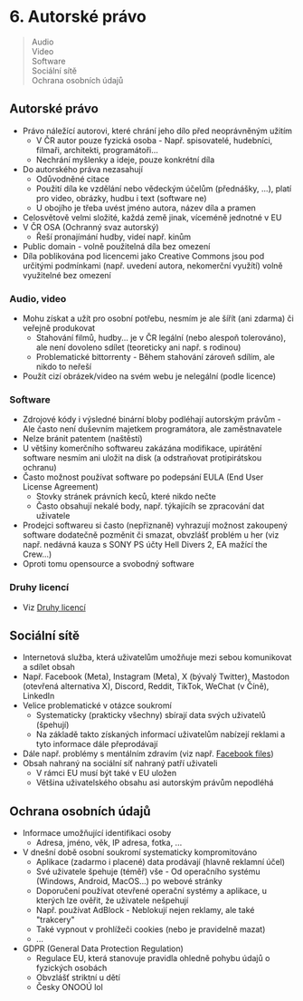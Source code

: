 # 6. Autorské právo

> Audio \
> Video \
> Software \
> Sociální sítě \
> Ochrana osobních údajů

## Autorské právo

- Právo náležící autorovi, které chrání jeho dílo před neoprávněným užitím
  - V ČR autor pouze fyzická osoba - Např. spisovatelé, hudebníci, filmaři, architekti, programátoři...
  - Nechrání myšlenky a ideje, pouze konkrétní díla
- Do autorského práva nezasahují
  - Odůvodněné citace
  - Použití díla ke vzdělání nebo vědeckým účelům (přednášky, ...), platí pro video, obrázky, hudbu i text (software ne)
  - U obojího je třeba uvést jméno autora, název díla a pramen
- Celosvětově velmi složité, každá země jinak, víceméně jednotné v EU
- V ČR OSA (Ochranný svaz autorský)
  - Řeší pronajímání hudby, videí např. kinům
- Public domain - volně použitelná díla bez omezení
- Díla poblikována pod licencemi jako Creative Commons jsou pod určitými podmínkami (např. uvedení autora, nekomerční využítí) volně využitelné bez omezení

### Audio, video

- Mohu získat a užít pro osobní potřebu, nesmím je ale šířít (ani zdarma) či veřejně produkovat
  - Stahování filmů, hudby... je v ČR legální (nebo alespoň tolerováno), ale není dovoleno sdílet (teoreticky ani např. s rodinou)
  - Problematické bittorrenty - Během stahování zároveň sdílím, ale nikdo to neřeší
- Použít cizí obrázek/video na svém webu je nelegální (podle licence)

### Software

- Zdrojové kódy i výsledné binární bloby podléhají autorským právům - Ale často není duševním majetkem programátora, ale zaměstnavatele
- Nelze bránit patentem (naštěstí)
- U většiny komerčního softwareu zakázána modifikace, upirátění software nesmím ani uložit na disk (a odstraňovat protipirátskou ochranu)
- Často možnost používat software po podepsání EULA (End User License Agreement)
  - Stovky stránek právních keců, které nikdo nečte
  - Často obsahují nekalé body, např. týkajícíh se zpracování dat uživatele
- Prodejci softwareu si často (nepřiznaně) vyhrazují možnost zakoupený software dodatečně pozměnit či smazat, obvzlášť problém u her (viz např. nedávná kauza s SONY PS účty Hell Divers 2, EA mažící the Crew...)
- Oproti tomu opensource a svobodný software

### Druhy licencí

- Viz [Druhy licencí](../2/_.md#druhy-licenc%C3%AD)

## Sociální sítě

- Internetová služba, která uživatelům umožňuje mezi sebou komunikovat a sdílet obsah
- Např. Facebook (Meta), Instagram (Meta), X (bývalý Twitter), Mastodon (otevřená alternativa X), Discord, Reddit, TikTok, WeChat (v Číně), LinkedIn
- Velice problematické v otázce soukromí
  - Systematicky (prakticky všechny) sbírají data svých uživatelů (špehují)
  - Na základě takto získaných informací uživatelům nabízejí reklami a tyto informace dále přeprodávají
- Dále např. problémy s mentálním zdravím (viz např. [Facebook files](https://www.youtube.com/watch?v=vAsgcRzvytc))
- Obsah nahraný na sociální síť nahraný patří uživateli
  - V rámci EU musí být také v EU uložen
  - Většina uživatelského obsahu asi autorským právům nepodléhá

## Ochrana osobních údajů

- Informace umožňující identifikaci osoby
  - Adresa, jméno, věk, IP adresa, fotka, ...
- V dnešní době osobní soukromí systematicky kompromitováno
  - Aplikace (zadarmo i placené) data prodávají (hlavně reklamní účel)
  - Své uživatele špehuje (téměř) vše - Od operačního systému (Windows, Android, MacOS...) po webové stránky
  - Doporučení používat otevřené operační systémy a aplikace, u kterých lze ověřit, že uživatele nešpehují
  - Např. používat AdBlock - Neblokují nejen reklamy, ale také "trakcery"
  - Také vypnout v prohlížeči cookies (nebo je pravidelně mazat)
  - ...
- GDPR (General Data Protection Regulation)
  - Regulace EU, která stanovuje pravidla ohledně pohybu údajů o fyzických osobách
  - Obvzlášť striktní u dětí
  - Česky ONOOÚ lol
